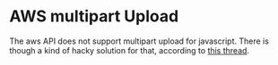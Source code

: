 # AWS multipart Upload

The aws API does not support multipart upload for javascript. There is though a kind of hacky solution for that, according to [this thread](https://github.com/aws/aws-sdk-js/issues/468). 

